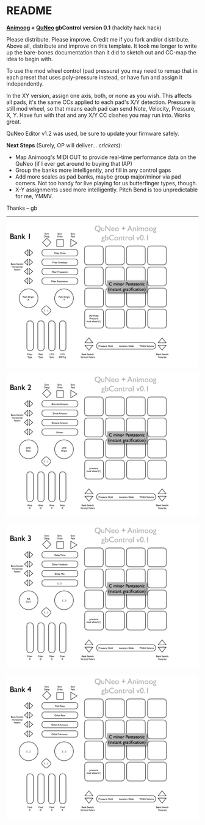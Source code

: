 # README

**[Animoog](http://www.moogmusic.com/products/apps/animoog-0) + [QuNeo](http://www.keithmcmillen.com/QuNeo/overview) gbControl version 0.1** (hackity hack hack)

Please distribute. Please improve. Credit me if you fork and/or distribute. Above all, distribute and improve on this template. It took me longer to write up the bare-bones documentation than it did to sketch out and CC-map the idea to begin with.

To use the mod wheel control (pad pressure) you may need to remap that in each preset that uses poly-pressure instead, or have fun and assign it independently.

In the XY version, assign one axis, both, or none as you wish. This affects all pads, it's the same CCs applied to each pad's X/Y detection. Pressure is still mod wheel, so that means each pad can send Note, Velocity, Pressure, X, Y. Have fun with that and any X/Y CC clashes you may run into. Works great.

QuNeo Editor v1.2 was used, be sure to update your firmware safely.

**Next Steps** (Surely, OP will deliver… *crickets*):

- Map Animoog's MIDI OUT to provide real-time performance data on the QuNeo (if I ever get around to buying that IAP)
- Group the banks more intelligently, and fill in any control gaps
- Add more scales as pad banks, maybe group major/minor via pad corners. Not too handy for live playing for us butterfinger types, though.
- X-Y assignments used more intelligently. Pitch Bend is too unpredictable for me, YMMV.

Thanks – gb

---

![](QNA-gbControl_Bank1.png)

![](QNA-gbControl_Bank2.png)

![](QNA-gbControl_Bank3.png)

![](QNA-gbControl_Bank4.png)
